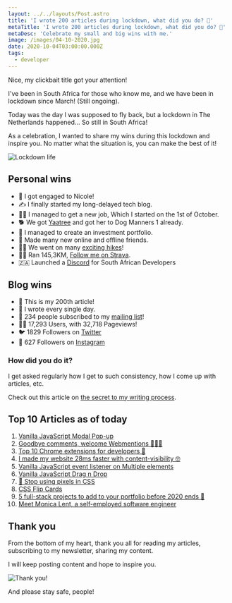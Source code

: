 ```yaml
---
layout: ../../layouts/Post.astro
title: 'I wrote 200 articles during lockdown, what did you do? 🤔'
metaTitle: 'I wrote 200 articles during lockdown, what did you do? 🤔'
metaDesc: 'Celebrate my small and big wins with me.'
image: /images/04-10-2020.jpg
date: 2020-10-04T03:00:00.000Z
tags:
  - developer
---
```

Nice, my clickbait title got your attention!

I've been in South Africa for those who know me, and we have been in lockdown since March! (Still ongoing).

Today was the day I was supposed to fly back, but a lockdown in The Netherlands happened... So still in South Africa! 

As a celebration, I wanted to share my wins during this lockdown and inspire you. 
No matter what the situation is, you can make the best of it!

![Lockdown life](https://media.giphy.com/media/JUZBszzNsfU3ZRYGza/giphy.gif)

## Personal wins

- 💍 I got engaged to Nicole!
- ✍️ I finally started my long-delayed tech blog.
- 👨‍💻 I managed to get a new job, Which I started on the 1st of October.
- 🐕 We got [Yaatree](https://www.instagram.com/yaatreeoftheworld/) and got her to Dog Manners 1 already.
- 💸 I managed to create an investment portfolio.
- 🤩 Made many new online and offline friends.
- 🧗‍♂️ We went on many [exciting hikes](https://www.instagram.com/chrisbongers/)!
- 🏃‍♂️ Ran 145,3KM, [Follow me on Strava](https://www.strava.com/athletes/28967359).
- 🇿🇦 Launched a [Discord](https://discord.gg/ycShV7m) for South African Developers

## Blog wins

- 🥳 This is my 200th article!
- 🔑 I wrote every single day.
- 💌 234 people subscribed to my [mailing list](http://eepurl.com/gXF0LP)!
- 🕵️‍♂️ 17,293 Users, with 32,718 Pageviews!
- 🐦 1829 Followers on [Twitter](https://twitter.com/DailyDevTips1)
- 📸 627 Followers on [Instagram](https://www.instagram.com/dailydevtipsblog/)

### How did you do it?

I get asked regularly how I get to such consistency, how I come up with articles, etc.

Check out this article on [the secret to my writing process](https://daily-dev-tips.com/posts/the-secret-to-my-writing-process/).

## Top 10 Articles as of today

1. [Vanilla JavaScript Modal Pop-up](https://daily-dev-tips.com/posts/vanilla-javascript-modal-pop-up/)
2. [Goodbye comments, welcome Webmentions 🙋🏼‍♂️](https://daily-dev-tips.com/posts/goodbye-comments-welcome-webmentions/)
3. [Top 10 Chrome extensions for developers 👀](https://daily-dev-tips.com/posts/top-10-chrome-extensions-for-developers/)
4. [I made my website 28ms faster with content-visibility 🤓](https://daily-dev-tips.com/posts/i-made-my-website-28ms-faster-with-content-visibility/)
5. [Vanilla JavaScript event listener on Multiple elements](https://daily-dev-tips.com/posts/vanilla-javascript-event-listener-on-multiple-elements/)
6. [Vanilla JavaScript Drag n Drop](https://daily-dev-tips.com/posts/vanilla-javascript-drag-n-drop/)
7. [🛑 Stop using pixels in CSS](https://daily-dev-tips.com/posts/stop-using-pixels-in-css/)
8. [CSS Flip Cards](https://daily-dev-tips.com/posts/css-flip-cards/)
9. [5 full-stack projects to add to your portfolio before 2020 ends 🤯](https://daily-dev-tips.com/posts/5-full-stack-projects-to-add-to-your-portfolio-before-2020-ends/)
10. [Meet Monica Lent, a self-employed software engineer](https://daily-dev-tips.com/posts/meet-monica-lent-a-self-employed-software-engineer/)

## Thank you 

From the bottom of my heart, thank you all for reading my articles, subscribing to my newsletter, sharing my content.

I will keep posting content and hope to inspire you.

![Thank you!](https://media.giphy.com/media/KKmAzSifAvT3259ws3/giphy.gif)

And please stay safe, people!
